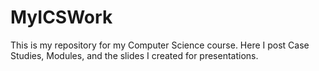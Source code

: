 # MyICSWork
This is my repository for my Computer Science course. Here I post Case Studies, Modules, and the slides I created for presentations.

